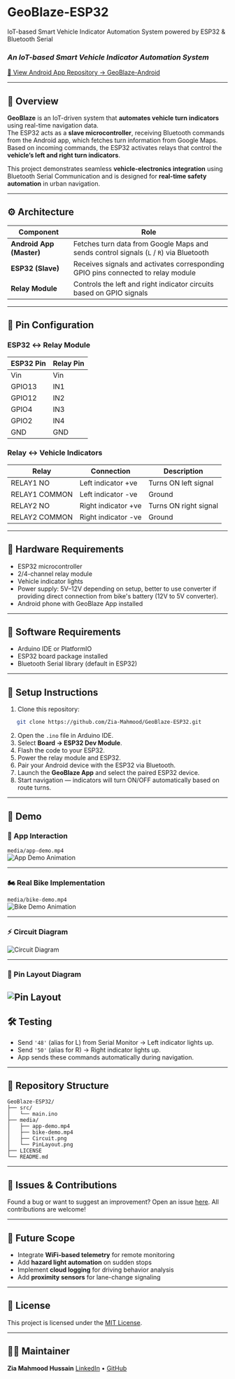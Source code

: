 # GeoBlaze-ESP32
IoT-based Smart Vehicle Indicator Automation System powered by ESP32 &amp; Bluetooth Serial
 
### *An IoT-based Smart Vehicle Indicator Automation System*

[🔗 View Android App Repository → GeoBlaze-Android](https://github.com/<your-username>/GeoBlaze-Android)

---

## 📘 Overview
**GeoBlaze** is an IoT-driven system that **automates vehicle turn indicators** using real-time navigation data.  
The ESP32 acts as a **slave microcontroller**, receiving Bluetooth commands from the Android app, which fetches turn information from Google Maps.  
Based on incoming commands, the ESP32 activates relays that control the **vehicle’s left and right turn indicators**.

This project demonstrates seamless **vehicle-electronics integration** using Bluetooth Serial Communication and is designed for **real-time safety automation** in urban navigation.

---

## ⚙️ Architecture

| Component | Role |
|------------|------|
| **Android App (Master)** | Fetches turn data from Google Maps and sends control signals (`L` / `R`) via Bluetooth |
| **ESP32 (Slave)** | Receives signals and activates corresponding GPIO pins connected to relay module |
| **Relay Module** | Controls the left and right indicator circuits based on GPIO signals |

---

## 🔌 Pin Configuration

### ESP32 ↔ Relay Module
| ESP32 Pin | Relay Pin |
|------------|------------|
| Vin | Vin |
| GPIO13 | IN1 |
| GPIO12 | IN2 |
| GPIO4 | IN3 |
| GPIO2 | IN4 |
| GND | GND |

### Relay ↔ Vehicle Indicators
| Relay | Connection | Description |
|--------|-------------|-------------|
| RELAY1 NO | Left indicator +ve | Turns ON left signal |
| RELAY1 COMMON | Left indicator -ve | Ground |
| RELAY2 NO | Right indicator +ve | Turns ON right signal |
| RELAY2 COMMON | Right indicator -ve | Ground |

---

## 🧰 Hardware Requirements
- ESP32 microcontroller  
- 2/4-channel relay module  
- Vehicle indicator lights  
- Power supply: 5V–12V depending on setup, better to use converter if providing direct connection from bike's battery (12V to 5V converter).
- Android phone with GeoBlaze App installed  

---

## 🧩 Software Requirements
- Arduino IDE or PlatformIO  
- ESP32 board package installed  
- Bluetooth Serial library (default in ESP32)  

---

## 🚀 Setup Instructions
1. Clone this repository:
```bash
   git clone https://github.com/Zia-Mahmood/GeoBlaze-ESP32.git
````

2. Open the `.ino` file in Arduino IDE.
3. Select **Board → ESP32 Dev Module**.
4. Flash the code to your ESP32.
5. Power the relay module and ESP32.
6. Pair your Android device with the ESP32 via Bluetooth.
7. Launch the **GeoBlaze App** and select the paired ESP32 device.
8. Start navigation — indicators will turn ON/OFF automatically based on route turns.

---

## 🧪 Demo

### 📱 App Interaction
`media/app-demo.mp4`  
![App Demo Animation](./media/app-demo.gif)

---

### 🏍️ Real Bike Implementation
`media/bike-demo.mp4`  
![Bike Demo Animation](./media/bike-demo.gif)

---

### ⚡ Circuit Diagram
![Circuit Diagram](./media/Circuit.png)

---

### 🧭 Pin Layout Diagram
![Pin Layout](./media/PinLayout.png)
---

## 🛠️ Testing

* Send `'48'` (alias for L) from Serial Monitor → Left indicator lights up.
* Send `'50'` (alias for R) → Right indicator lights up.
* App sends these commands automatically during navigation.

---

## 🧱 Repository Structure

```
GeoBlaze-ESP32/
├── src/
│   └── main.ino
├── media/
│   ├── app-demo.mp4
│   ├── bike-demo.mp4
│   ├── Circuit.png
│   └── PinLayout.png
├── LICENSE
└── README.md
```
---

## 💬 Issues & Contributions

Found a bug or want to suggest an improvement?
Open an issue [here](https://github.com/Zia-Mahmood/GeoBlaze-ESP32/issues).
All contributions are welcome!

---

## 🔭 Future Scope

* Integrate **WiFi-based telemetry** for remote monitoring
* Add **hazard light automation** on sudden stops
* Implement **cloud logging** for driving behavior analysis
* Add **proximity sensors** for lane-change signaling

---

## 📜 License

This project is licensed under the [MIT License](LICENSE).

---

## 👨‍💻 Maintainer

**Zia Mahmood Hussain**
[LinkedIn](https://www.linkedin.com/in/zia-mahmood-hussain/) • [GitHub](https://github.com/Zia-Mahmood)

